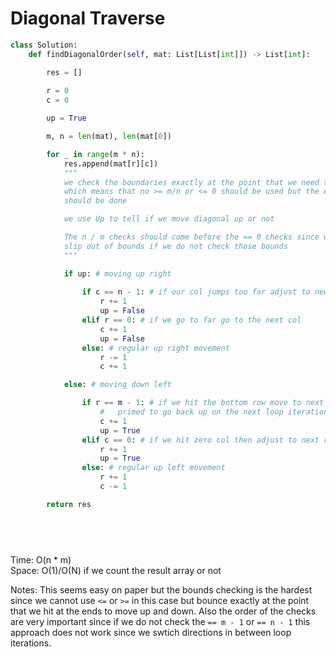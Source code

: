 # Diagonal Traverse

```Python
class Solution:
    def findDiagonalOrder(self, mat: List[List[int]]) -> List[int]:

        res = []
        
        r = 0
        c = 0

        up = True

        m, n = len(mat), len(mat[0])

        for _ in range(m * n):
            res.append(mat[r][c])
            """
            we check the boundaries exactly at the point that we need to adjust
            which means that no >= m/n or <= 0 should be used but the exact comparison 
            should be done

            we use Up to tell if we move diagonal up or not

            The n / m checks should come before the == 0 checks since we will  
            slip out of bounds if we do not check those bounds
            """

            if up: # moving up right
                
                if c == n - 1: # if our col jumps too far adjust to new row
                    r += 1
                    up = False
                elif r == 0: # if we go to far go to the next col 
                    c += 1
                    up = False
                else: # regular up right movement
                    r -= 1
                    c += 1

            else: # moving down left

                if r == m - 1: # if we hit the bottom row move to next col
                    #   primed to go back up on the next loop iteration 
                    c += 1
                    up = True
                elif c == 0: # if we hit zero col then adjust to next row 
                    r += 1
                    up = True
                else: # regular up left movement
                    r += 1
                    c -= 1

        return res
                


                
```
Time: O(n * m)<br>
Space: O(1)/O(N) if we count the result array or not<br>

Notes: This seems easy on paper but the bounds checking is the hardest since we cannot use `<=` or `>=` in this case but bounce exactly at the point that we hit at the ends to move up and down. Also the order of the checks are very important since if we do not check the `== m - 1` or `== n - 1` this approach does not work since we swtich directions in between loop iterations.
